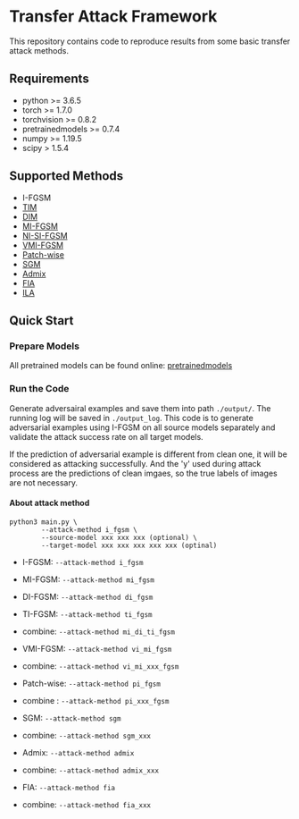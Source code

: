 # Transfer Attack Framework
This repository contains code to reproduce results from some basic transfer attack methods.



## Requirements

+ python >= 3.6.5
+ torch >= 1.7.0
+ torchvision >= 0.8.2
+ pretrainedmodels >= 0.7.4
+ numpy >= 1.19.5
+ scipy > 1.5.4



## Supported Methods

+ I-FGSM 
+ [TIM](https://arxiv.org/pdf/1904.02884)
+ [DIM](https://arxiv.org/pdf/1803.06978)
+ [MI-FGSM](https://arxiv.org/pdf/1710.06081)
+ [NI-SI-FGSM](https://arxiv.org/pdf/1908.06281) 
+ [VMI-FGSM](https://arxiv.org/pdf/2103.15571) 
+ [Patch-wise](https://arxiv.org/pdf/2007.06765)
+ [SGM](https://arxiv.org/pdf/2002.05990)
+ [Admix](https://arxiv.org/pdf/2102.00436.pdf)
+ [FIA](https://arxiv.org/pdf/2107.14185.pdf)
+ [ILA](https://arxiv.org/pdf/1907.10823)




## Quick Start

### Prepare Models

<!-- #### Data

To run code with 1k images from ImageNet you should download [1K Images](https://drive.google.com/drive/folders/1CfobY6i8BfqfWPHL31FKFDipNjqWwAhS) and extrace images to the path `dataset_1000/` while with 5k images, download [5K Images](https://drive.google.com/file/d/1RqDUGs7olVGYqSV_sIlqZRRhB9Mw48vM/view?usp=sharing) and place images into `dataset_5000/` respectively. Make sure the file name format of image is like n01440764_ILSVRC2012_val_00007197.png -->

<!-- #### Pretrainedmodels -->

All pretrained models can be found online: [pretrainedmodels](https://github.com/Cadene/pretrained-models.pytorch)


### Run the Code

Generate adversairal examples and save them into path `./output/`. The running log will be saved in `./output_log`. This code is to generate adversarial examples using I-FGSM on all source models separately and validate the attack success rate on all target models.

If the prediction of adversarial example is different from clean one, it will be considered as attacking successfully.
And the 'y' used during attack process are the predictions of clean imgaes, so the true labels of images are not necessary.


#### About attack method

```
python3 main.py \
        --attack-method i_fgsm \
        --source-model xxx xxx xxx (optional) \
        --target-model xxx xxx xxx xxx xxx (optinal)
```

+ I-FGSM:  `--attack-method i_fgsm`
+ MI-FGSM: `--attack-method mi_fgsm`
+ DI-FGSM: `--attack-method di_fgsm`
+ TI-FGSM: `--attack-method ti_fgsm`
+ combine: `--attack-method mi_di_ti_fgsm`
  
+ VMI-FGSM: `--attack-method vi_mi_fgsm`
+ combine:  `--attack-method vi_mi_xxx_fgsm`

+ Patch-wise: `--attack-method pi_fgsm`
+ combine   : `--attack-method pi_xxx_fgsm`

+ SGM: `--attack-method sgm`
+ combine: `--attack-method sgm_xxx`

+ Admix: `--attack-method admix`
+ combine: `--attack-method admix_xxx`
  
+ FIA: `--attack-method fia`
+ combine: `--attack-method fia_xxx`

